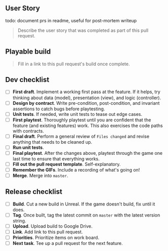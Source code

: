 ## User Story

todo: document prs in readme, useful for post-mortem writeup

> Describe the user story that was completed as part of this pull request.

## Playable build

> Fill in a link to this pull request's build once complete.

## Dev checklist

* [ ] **First draft**. Implement a working first pass at the feature. If it helps, try thinking about data (model), presentation (view), and logic (controller).
* [ ] **Design by contract**. Write pre-condition, post-condition, and invariant assertions to catch bugs before playtesting.
* [ ] **Unit tests**. If needed, write unit tests to tease out edge cases.
* [ ] **First playtest**. Thoroughly playtest until you are confident that the feature (and existing features) work. This also exercises the code paths with contracts.
* [ ] **Final draft**. Perform a general review of `Files changed` and revise anything that needs to be cleaned up.
* [ ] **Run unit tests**.
* [ ] **Final playtest**. After the changes above, playtest through the game one last time to ensure that everything works.
* [ ] **Fill out the pull request template**. Self-explanatory.
* [ ] **Remember the GIFs**. Include a recording of what's going on!
* [ ] **Merge**. Merge into `master`.

## Release checklist

* [ ] **Build**. Cut a new build in Unreal. If the game doesn't build, fix until it does.
* [ ] **Tag**. Once built, tag the latest commit on `master` with the latest version string.
* [ ] **Upload**. Upload build to Google Drive.
* [ ] **Link**. Add link to this pull request.
* [ ] **Priorities**. Prioritize items on work board.
* [ ] **Next task**. Tee up a pull request for the next feature.
